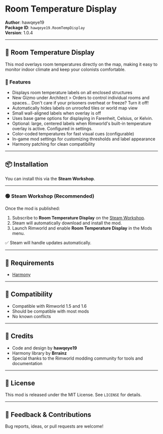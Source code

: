﻿# Room Temperature Display

**Author**: hawqeye19  
**Package ID**: `hawqeye19.RoomTempDisplay`  
**Version**: 1.0.4

---

## 🧊 Room Temperature Display

This mod overlays room temperatures directly on the map, making it easy to monitor indoor climate and keep your colonists comfortable.

### 🔹 Features

- Displays room temperature labels on all enclosed structures
- New Gizmo under Architect > Orders to control individual rooms and spaces... Don't care if your prisoners overheat or freeze? Turn it off!
- Automatically hides labels on unroofed tiles or world map view
- Small wall-aligned labels when overlay is off
- Uses base game options for displaying in Farenheit, Celsius, or Kelvin.
- Optional: large, centered labels when Rimworld's built-in temperature overlay is active. Configured in settings.
- Color-coded temperatures for fast visual cues (configurable)
- In-game mod settings for customizing thresholds and label appearance
- Harmony patching for clean compatibility

---

## 📦 Installation

You can install this via the **Steam Workshop**.

---

### 🟢 Steam Workshop (Recommended)

Once the mod is published:

1. Subscribe to **Room Temperature Display** on the [Steam Workshop](https://steamcommunity.com/sharedfiles/filedetails/?id=3502303262).
2. Steam will automatically download and install the mod.
3. Launch Rimworld and enable **Room Temperature Display** in the Mods menu.

✅ Steam will handle updates automatically.

---

## 🧩 Requirements

- [Harmony](https://github.com/pardeike/Harmony)

---

## 🧪 Compatibility

- Compatible with Rimworld 1.5 and 1.6
- Should be compatible with most mods
- No known conflicts

---

## 🙏 Credits

- Code and design by **hawqeye19**
- Harmony library by **Brrainz**
- Special thanks to the Rimworld modding community for tools and documentation

---

## 📜 License

This mod is released under the MIT License. See `LICENSE` for details.

---

## 💬 Feedback & Contributions

Bug reports, ideas, or pull requests are welcome!
